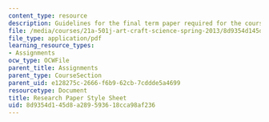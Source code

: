 ```yaml
---
content_type: resource
description: Guidelines for the final term paper required for the course.
file: /media/courses/21a-501j-art-craft-science-spring-2013/8d9354d145d8a289593618cca98af236_MIT21A_501JS13_Research.pdf
file_type: application/pdf
learning_resource_types:
- Assignments
ocw_type: OCWFile
parent_title: Assignments
parent_type: CourseSection
parent_uid: e128275c-2666-f6b9-62cb-7cddde5a4699
resourcetype: Document
title: Research Paper Style Sheet
uid: 8d9354d1-45d8-a289-5936-18cca98af236
---
```

